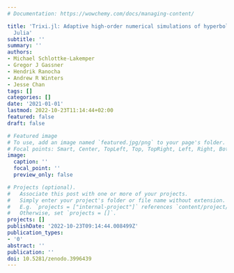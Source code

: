 ```yaml
---
# Documentation: https://wowchemy.com/docs/managing-content/

title: 'Trixi.jl: Adaptive high-order numerical simulations of hyperbolic PDEs in
  Julia'
subtitle: ''
summary: ''
authors:
- Michael Schlottke-Lakemper
- Gregor J Gassner
- Hendrik Ranocha
- Andrew R Winters
- Jesse Chan
tags: []
categories: []
date: '2021-01-01'
lastmod: 2022-10-23T11:14:44+02:00
featured: false
draft: false

# Featured image
# To use, add an image named `featured.jpg/png` to your page's folder.
# Focal points: Smart, Center, TopLeft, Top, TopRight, Left, Right, BottomLeft, Bottom, BottomRight.
image:
  caption: ''
  focal_point: ''
  preview_only: false

# Projects (optional).
#   Associate this post with one or more of your projects.
#   Simply enter your project's folder or file name without extension.
#   E.g. `projects = ["internal-project"]` references `content/project/deep-learning/index.md`.
#   Otherwise, set `projects = []`.
projects: []
publishDate: '2022-10-23T09:14:44.008499Z'
publication_types:
- '0'
abstract: ''
publication: ''
doi: 10.5281/zenodo.3996439
---
```

